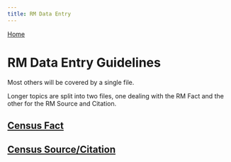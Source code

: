 ```yaml
---
title: RM Data Entry
---
```

[Home](https://richardotter.github.io)

# RM Data Entry Guidelines

Most others will be covered by a single file.

Longer topics are split into two files, one dealing with the RM Fact and the other for the RM Source and Citation.

## [Census Fact](Census%20-%20Fact.txt)

## [Census Source/Citation](Census%20-%20SourceCitation.txt)

